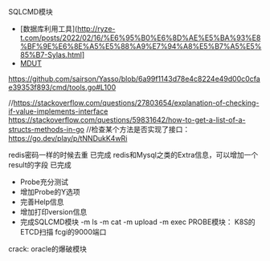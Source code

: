 


SQLCMD模块
* [数据库利用工具](http://ryze-t.com/posts/2022/02/16/%E6%95%B0%E6%8D%AE%E5%BA%93%E8%BF%9E%E6%8E%A5%E5%88%A9%E7%94%A8%E5%B7%A5%E5%85%B7-Sylas.html]
* [MDUT](https://github.com/SafeGroceryStore/MDUT)


https://github.com/sairson/Yasso/blob/6a99f1143d78e4c8224e49d00c0cfae39353f893/cmd/tools.go#L100

//https://stackoverflow.com/questions/27803654/explanation-of-checking-if-value-implements-interface
https://stackoverflow.com/questions/59831642/how-to-get-a-list-of-a-structs-methods-in-go
//检查某个方法是否实现了接口：https://go.dev/play/p/tNNDukK4wRi

redis密码一样的时候去重 已完成
redis和Mysql之类的Extra信息，可以增加一个result的字段 已完成

* Probe充分测试
* 增加Probe的Y选项
* 完善Help信息
* 增加打印version信息
* 完成SQLCMD模块
  -m ls  <dst path>
  -m cat <dst file>
  -m upload <src path> <dst path>
  -m exec <cmd string>
PROBE模块：
K8S的 ETCD扫描
fcgi的9000端口

crack:
oracle的爆破模块